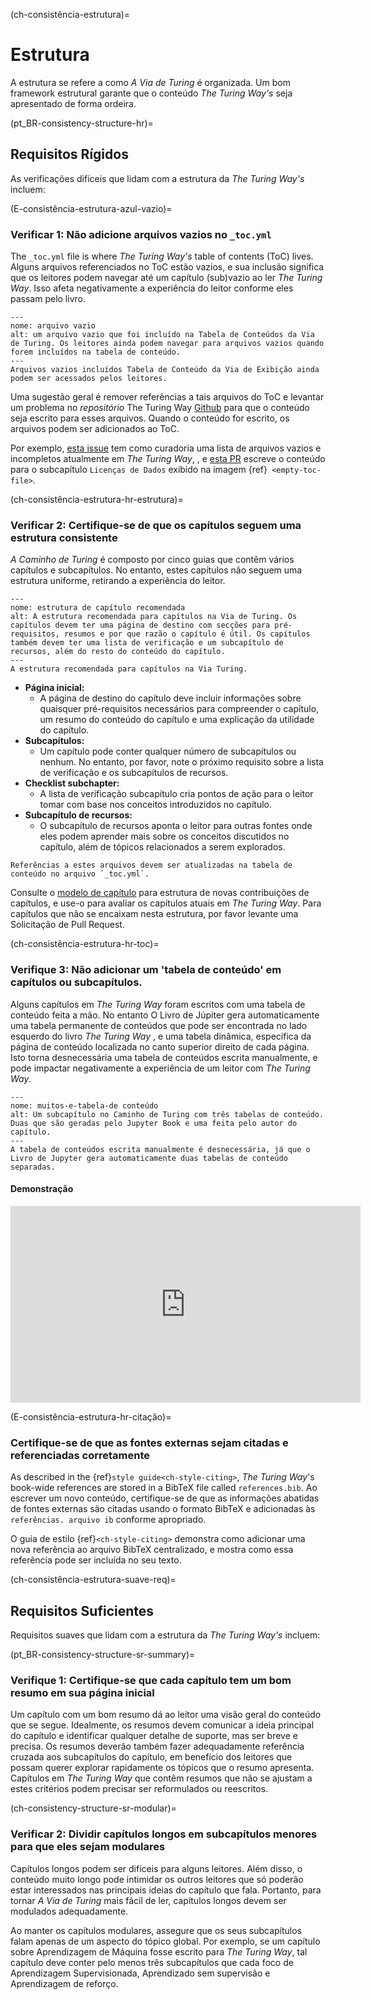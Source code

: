 (ch-consistência-estrutura)=
# Estrutura

A estrutura se refere a como _A Via de Turing_ é organizada. Um bom framework estrutural garante que o conteúdo _The Turing Way's_ seja apresentado de forma ordeira.

(pt_BR-consistency-structure-hr)=
## Requisitos Rígidos

As verificações difíceis que lidam com a estrutura da _The Turing Way's_ incluem:

(E-consistência-estrutura-azul-vazio)=
### Verificar 1: Não adicione arquivos vazios no `_toc.yml`

The `_toc.yml` file is where _The Turing Way's_ table of contents (ToC) lives. Alguns arquivos referenciados no ToC estão vazios, e sua inclusão significa que os leitores podem navegar até um capítulo (sub)vazio ao ler _The Turing Way_. Isso afeta negativamente a experiência do leitor conforme eles passam pelo livro.

```{figure} ../../figures/empty-toc-file.png
---
nome: arquivo vazio
alt: um arquivo vazio que foi incluído na Tabela de Conteúdos da Via de Turing. Os leitores ainda podem navegar para arquivos vazios quando forem incluídos na tabela de conteúdo.
---
Arquivos vazios incluídos Tabela de Conteúdo da Via de Exibição ainda podem ser acessados pelos leitores.
```

Uma sugestão geral é remover referências a tais arquivos do ToC e levantar um problema no _repositório_ The Turing Way [Github](https://github.com/alan-turing-institute/the-turing-way) para que o conteúdo seja escrito para esses arquivos. Quando o conteúdo for escrito, os arquivos podem ser adicionados ao ToC.

Por exemplo, [esta issue](https://github.com/alan-turing-institute/the-turing-way/issues/1391) tem como curadoria uma lista de arquivos vazios e incompletos atualmente em _The Turing Way_, , e [esta PR](https://github.com/alan-turing-institute/the-turing-way/pull/1448) escreve o conteúdo para o subcapítulo `Licenças de Dados` exibido na imagem {ref}` <empty-toc-file>`.

(ch-consistência-estrutura-hr-estrutura)=
### Verificar 2: Certifique-se de que os capítulos seguem uma estrutura consistente

_A Caminho de Turing_ é composto por cinco guias que contêm vários capítulos e subcapítulos. No entanto, estes capítulos não seguem uma estrutura uniforme, retirando a experiência do leitor.

```{figure} ../../figures/recommended-chapter-structure.png
---
nome: estrutura de capítulo recomendada
alt: A estrutura recomendada para capítulos na Via de Turing. Os capítulos devem ter uma página de destino com secções para pré-requisitos, resumos e por que razão o capítulo é útil. Os capítulos também devem ter uma lista de verificação e um subcapítulo de recursos, além do resto do conteúdo do capítulo.
---
A estrutura recomendada para capítulos na Via Turing.
```

- **Página inicial:**
    - A página de destino do capítulo deve incluir informações sobre quaisquer pré-requisitos necessários para compreender o capítulo, um resumo do conteúdo do capítulo e uma explicação da utilidade do capítulo.
- **Subcapítulos:**
    - Um capítulo pode conter qualquer número de subcapítulos ou nenhum. No entanto, por favor, note o próximo requisito sobre a lista de verificação e os subcapítulos de recursos.
- **Checklist subchapter:**
    - A lista de verificação subcapítulo cria pontos de ação para o leitor tomar com base nos conceitos introduzidos no capítulo.
- **Subcapítulo de recursos:**
    - O subcapítulo de recursos aponta o leitor para outras fontes onde eles podem aprender mais sobre os conceitos discutidos no capítulo, além de tópicos relacionados a serem explorados.


```{attention} Please note that making chapters follow this structure may require splitting some of the existing content into new files.
Referências a estes arquivos devem ser atualizadas na tabela de conteúdo no arquivo `_toc.yml`.
```

Consulte o [modelo de capítulo](https://github.com/alan-turing-institute/the-turing-way/tree/main/book/templates/chapter-template) para estrutura de novas contribuições de capítulos, e use-o para avaliar os capítulos atuais em _The Turing Way_. Para capítulos que não se encaixam nesta estrutura, por favor levante uma Solicitação de Pull Request.


(ch-consistência-estrutura-hr-toc)=
### Verifique 3: Não adicionar um 'tabela de conteúdo' em capítulos ou subcapítulos.

Alguns capítulos em _The Turing Way_ foram escritos com uma tabela de conteúdo feita a mão. No entanto O Livro de Júpiter gera automaticamente uma tabela permanente de conteúdos que pode ser encontrada no lado esquerdo do livro _The Turing Way_ , e uma tabela dinâmica, específica da página de conteúdo localizada no canto superior direito de cada página. Isto torna desnecessária uma tabela de conteúdos escrita manualmente, e pode impactar negativamente a experiência de um leitor com _The Turing Way_.

```{figure} ../../figures/many-table-of-contents.png
---
nome: muitos-e-tabela-de conteúdo
alt: Um subcapítulo no Caminho de Turing com três tabelas de conteúdo. Duas que são geradas pelo Jupyter Book e uma feita pelo autor do capítulo.
---
A tabela de conteúdos escrita manualmente é desnecessária, já que o Livro de Jupyter gera automaticamente duas tabelas de conteúdo separadas.
```
#### Demonstração

<div class="video-content">
    <iframe width="560" height="315" src="https://www.youtube.com/embed/zKWrvgCxSB0" frameborder="0" allow="accelerometer; autoplay; clipboard-write; encrypted-media; gyroscope; picture-in-picture" allowfullscreen></iframe>
</div>

(E-consistência-estrutura-hr-citação)=
### Certifique-se de que as fontes externas sejam citadas e referenciadas corretamente

As described in the {ref}`style guide<ch-style-citing>`, _The Turing Way_'s book-wide references are stored in a BibTeX file called `references.bib`. Ao escrever um novo conteúdo, certifique-se de que as informações abatidas de fontes externas são citadas usando o formato BibTeX e adicionadas às `referências. arquivo ib` conforme apropriado.

O guia de estilo {ref}`<ch-style-citing>` demonstra como adicionar uma nova referência ao arquivo BibTeX centralizado, e mostra como essa referência pode ser incluída no seu texto.


(ch-consistência-estrutura-suave-req)=
## Requisitos Suficientes

Requisitos suaves que lidam com a estrutura da _The Turing Way's_ incluem:

(pt_BR-consistency-structure-sr-summary)=
### Verifique 1: Certifique-se que cada capítulo tem um bom resumo em sua página inicial

Um capítulo com um bom resumo dá ao leitor uma visão geral do conteúdo que se segue. Idealmente, os resumos devem comunicar a ideia principal do capítulo e identificar qualquer detalhe de suporte, mas ser breve e precisa. Os resumos deverão também fazer adequadamente referência cruzada aos subcapítulos do capítulo, em benefício dos leitores que possam querer explorar rapidamente os tópicos que o resumo apresenta. Capítulos em _The Turing Way_ que contêm resumos que não se ajustam a estes critérios podem precisar ser reformulados ou reescritos.


(ch-consistency-structure-sr-modular)=
### Verificar 2: Dividir capítulos longos em subcapítulos menores para que eles sejam modulares

Capítulos longos podem ser difíceis para alguns leitores. Além disso, o conteúdo muito longo pode intimidar os outros leitores que só poderão estar interessados nas principais ideias do capítulo que fala. Portanto, para tornar  _A Via de Turing_ mais fácil de ler, capítulos longos devem ser modulados adequadamente.

Ao manter os capítulos modulares, assegure que os seus subcapítulos falam apenas de um aspecto do tópico global. Por exemplo, se um capítulo sobre Aprendizagem de Máquina fosse escrito para _The Turing Way_, tal capítulo deve conter pelo menos três subcapítulos que cada foco de Aprendizagem Supervisionada, Aprendizado sem supervisão e Aprendizagem de reforço.
